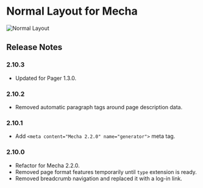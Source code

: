 Normal Layout for Mecha
=======================

![Normal Layout](https://user-images.githubusercontent.com/1669261/72040434-19c83800-32db-11ea-92e1-fce19cdc0630.png)

Release Notes
-------------

### 2.10.3

 - Updated for Pager 1.3.0.

### 2.10.2

 - Removed automatic paragraph tags around page description data.

### 2.10.1

 - Add `<meta content="Mecha 2.2.0" name="generator">` meta tag.

### 2.10.0

 - Refactor for Mecha 2.2.0.
 - Removed page format features temporarily until `type` extension is ready.
 - Removed breadcrumb navigation and replaced it with a log-in link.
